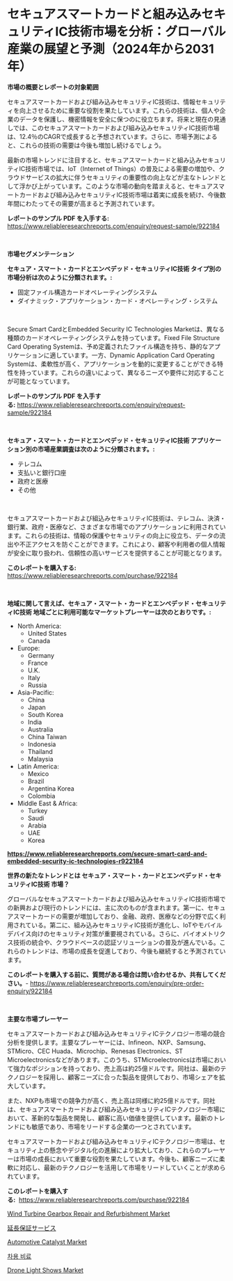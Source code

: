 <p><h1>セキュアスマートカードと組み込みセキュリティIC技術市場を分析：グローバル産業の展望と予測（2024年から2031年）</h1></p><p><strong>市場の概要とレポートの対象範囲</strong></p>
<p><p>セキュアスマートカードおよび組み込みセキュリティIC技術は、情報セキュリティを向上させるために重要な役割を果たしています。これらの技術は、個人や企業のデータを保護し、機密情報を安全に保つのに役立ちます。将来と現在の見通しでは、このセキュアスマートカードおよび組み込みセキュリティIC技術市場は、12.4％のCAGRで成長すると予想されています。さらに、市場予測によると、これらの技術の需要は今後も増加し続けるでしょう。</p><p>最新の市場トレンドに注目すると、セキュアスマートカードと組み込みセキュリティIC技術市場では、IoT（Internet of Things）の普及による需要の増加や、クラウドサービスの拡大に伴うセキュリティの重要性の向上などが主なトレンドとして浮かび上がっています。このような市場の動向を踏まえると、セキュアスマートカードおよび組み込みセキュリティIC技術市場は着実に成長を続け、今後数年間にわたってその需要が高まると予測されています。</p></p>
<p><strong>レポートのサンプル PDF を入手する:</strong> <a href="https://www.reliableresearchreports.com/enquiry/request-sample/922184">https://www.reliableresearchreports.com/enquiry/request-sample/922184</a></p>
<p>&nbsp;</p>
<p><strong>市場セグメンテーション</strong></p>
<p><strong>セキュア・スマート・カードとエンベデッド・セキュリティIC技術 タイプ別の市場分析は次のように分類されます。:</strong></p>
<p><ul><li>固定ファイル構造カードオペレーティングシステム</li><li>ダイナミック・アプリケーション・カード・オペレーティング・システム</li></ul></p>
<p>&nbsp;</p>
<p><p>Secure Smart CardとEmbedded Security IC Technologies Marketは、異なる種類のカードオペレーティングシステムを持っています。Fixed File Structure Card Operating Systemは、予め定義されたファイル構造を持ち、静的なアプリケーションに適しています。一方、Dynamic Application Card Operating Systemは、柔軟性が高く、アプリケーションを動的に変更することができる特性を持っています。これらの違いによって、異なるニーズや要件に対応することが可能となっています。</p></p>
<p><strong>レポートのサンプル PDF を入手する:</strong>&nbsp;<a href="https://www.reliableresearchreports.com/enquiry/request-sample/922184">https://www.reliableresearchreports.com/enquiry/request-sample/922184</a></p>
<p>&nbsp;</p>
<p><strong> セキュア・スマート・カードとエンベデッド・セキュリティIC技術 アプリケーション別の市場産業調査は次のように分類されます。:</strong></p>
<p><ul><li>テレコム</li><li>支払いと銀行口座</li><li>政府と医療</li><li>その他</li></ul></p>
<p>&nbsp;</p>
<p><p>セキュアスマートカードおよび組込みセキュリティIC技術は、テレコム、決済・銀行業、政府・医療など、さまざまな市場でのアプリケーションに利用されています。これらの技術は、情報の保護やセキュリティの向上に役立ち、データの流出や不正アクセスを防ぐことができます。これにより、顧客や利用者の個人情報が安全に取り扱われ、信頼性の高いサービスを提供することが可能となります。</p></p>
<p><strong>このレポートを購入する:</strong>&nbsp; <a href="https://www.reliableresearchreports.com/purchase/922184">https://www.reliableresearchreports.com/purchase/922184</a></p>
<p>&nbsp;</p>
<p><strong>地域に関して言えば、セキュア・スマート・カードとエンベデッド・セキュリティIC技術 地域ごとに利用可能なマーケットプレーヤーは次のとおりです。:</strong></p>
<p><ul>
    <li>
        North America:
        <ul>
            <li>United States</li>
            <li>Canada</li>
        </ul>
    </li>
    <li>
        Europe:
        <ul>
            <li>Germany</li>
            <li>France</li>
            <li>U.K.</li>
            <li>Italy</li>
            <li>Russia</li>
        </ul>
    </li>
    <li>
        Asia-Pacific:
        <ul>
            <li>China</li>
            <li>Japan</li>
            <li>South Korea</li>
            <li>India</li>
            <li>Australia</li>
            <li>China Taiwan</li>
            <li>Indonesia</li>
            <li>Thailand</li>
            <li>Malaysia</li>
        </ul>
    </li>
    <li>
        Latin America:
        <ul>
            <li>Mexico</li>
            <li>Brazil</li>
            <li>Argentina Korea</li>
            <li>Colombia</li>
        </ul>
    </li>
    <li>
        Middle East & Africa:
        <ul>
            <li>Turkey</li>
            <li>Saudi</li>
            <li>Arabia</li>
            <li>UAE</li>
            <li>Korea</li>
        </ul>
    </li>
    </ul></p>
<p><strong><a href="https://www.reliableresearchreports.com/secure-smart-card-and-embedded-security-ic-technologies-r922184">https://www.reliableresearchreports.com/secure-smart-card-and-embedded-security-ic-technologies-r922184</a></strong>&nbsp;</p>
<p><strong>世界の新たなトレンドとは セキュア・スマート・カードとエンベデッド・セキュリティIC技術 市場？</strong></p>
<p><p>グローバルなセキュアスマートカードおよび組み込みセキュリティIC技術市場での新興および現行のトレンドには、主に次のものが含まれます。第一に、セキュアスマートカードの需要が増加しており、金融、政府、医療などの分野で広く利用されている。第二に、組み込みセキュリティIC技術が進化し、IoTやモバイルデバイス向けのセキュリティ対策が重要視されている。さらに、バイオメトリクス技術の統合や、クラウドベースの認証ソリューションの普及が進んでいる。これらのトレンドは、市場の成長を促進しており、今後も継続すると予測されています。</p></p>
<p><strong>このレポートを購入する前に、質問がある場合は問い合わせるか、共有してください。</strong>- <a href="https://www.reliableresearchreports.com/enquiry/pre-order-enquiry/922184">https://www.reliableresearchreports.com/enquiry/pre-order-enquiry/922184</a></p>
<p>&nbsp;</p>
<p><strong>主要な市場プレーヤー</strong></p>
<p><p>セキュアスマートカードおよび組み込みセキュリティICテクノロジー市場の競合分析を提供します。主要なプレーヤーには、Infineon、NXP、Samsung、STMicro、CEC Huada、Microchip、Renesas Electronics、ST Microelectronicsなどがあります。このうち、STMicroelectronicsは市場において強力なポジションを持っており、売上高は約25億ドルです。同社は、最新のテクノロジーを採用し、顧客ニーズに合った製品を提供しており、市場シェアを拡大しています。</p><p>また、NXPも市場での競争力が高く、売上高は同様に約25億ドルです。同社は、セキュアスマートカードおよび組み込みセキュリティICテクノロジー市場において、革新的な製品を開発し、顧客に高い価値を提供しています。最新のトレンドにも敏感であり、市場をリードする企業の一つとされています。</p><p>セキュアスマートカードおよび組み込みセキュリティICテクノロジー市場は、セキュリティ上の懸念やデジタル化の進展により拡大しており、これらのプレーヤーは市場の成長において重要な役割を果たしています。今後も、顧客ニーズに柔軟に対応し、最新のテクノロジーを活用して市場をリードしていくことが求められています。</p></p>
<p><strong>このレポートを購入する:</strong>&nbsp;&nbsp;<a href="https://www.reliableresearchreports.com/purchase/922184">https://www.reliableresearchreports.com/purchase/922184</a></p>
<p><p><a href="https://github.com/seekum/Market-Research-Report-List-2/blob/main/wind-turbine-gearbox-repair-and-refurbishment-market.md">Wind Turbine Gearbox Repair and Refurbishment Market</a></p><p><a href="https://github.com/RudyBoyer2017/Market-Research-Report-List-1/blob/main/166187980697.md">延長保証サービス</a></p><p><a href="https://www.linkedin.com/pulse/global-automotive-catalyst-market-size-trends-insights-projections-pr3ic">Automotive Catalyst Market</a></p><p><a href="https://github.com/durgin521/Market-Research-Report-List-1/blob/main/970709475117.md">차용 비료</a></p><p><a href="https://github.com/timeliteaut/Market-Research-Report-List-2/blob/main/drone-light-shows-market.md">Drone Light Shows Market</a></p></p>